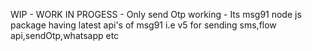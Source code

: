 WIP - WORK IN PROGESS - Only send Otp working - Its msg91 node js package having latest api's of msg91 i.e v5 for sending sms,flow api,sendOtp,whatsapp etc

